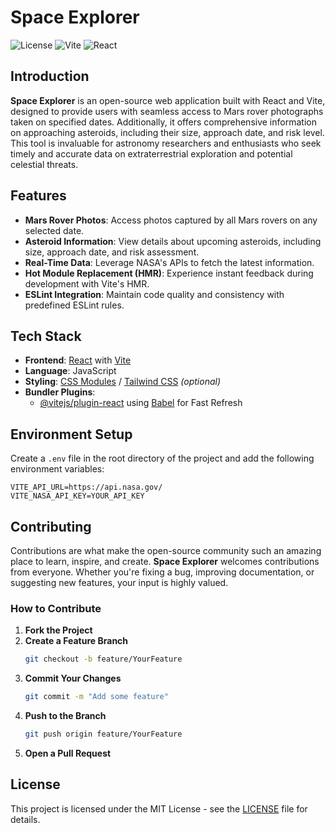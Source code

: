 # Space Explorer

![License](https://img.shields.io/badge/license-MIT-blue.svg)
![Vite](https://img.shields.io/badge/vite-%5E4.0.0-brightgreen)
![React](https://img.shields.io/badge/react-%5E18.0.0-blue)

## Introduction

**Space Explorer** is an open-source web application built with React and Vite, designed to provide users with seamless access to Mars rover photographs taken on specified dates. Additionally, it offers comprehensive information on approaching asteroids, including their size, approach date, and risk level. This tool is invaluable for astronomy researchers and enthusiasts who seek timely and accurate data on extraterrestrial exploration and potential celestial threats.

## Features

- **Mars Rover Photos**: Access photos captured by all Mars rovers on any selected date.
- **Asteroid Information**: View details about upcoming asteroids, including size, approach date, and risk assessment.
- **Real-Time Data**: Leverage NASA's APIs to fetch the latest information.
- **Hot Module Replacement (HMR)**: Experience instant feedback during development with Vite's HMR.
- **ESLint Integration**: Maintain code quality and consistency with predefined ESLint rules.

## Tech Stack

- **Frontend**: [React](https://reactjs.org/) with [Vite](https://vitejs.dev/)
- **Language**: JavaScript
- **Styling**: [CSS Modules](https://github.com/css-modules/css-modules) / [Tailwind CSS](https://tailwindcss.com/) *(optional)*
- **Bundler Plugins**:
  - [@vitejs/plugin-react](https://github.com/vitejs/vite-plugin-react) using [Babel](https://babeljs.io/) for Fast Refresh

## Environment Setup

Create a `.env` file in the root directory of the project and add the following environment variables:

```env
VITE_API_URL=https://api.nasa.gov/
VITE_NASA_API_KEY=YOUR_API_KEY
```

## Contributing

Contributions are what make the open-source community such an amazing place to learn, inspire, and create. **Space Explorer** welcomes contributions from everyone. Whether you're fixing a bug, improving documentation, or suggesting new features, your input is highly valued.

### How to Contribute

1. **Fork the Project**  
2. **Create a Feature Branch**  
   ```bash
   git checkout -b feature/YourFeature
   ```
3. **Commit Your Changes**  
   ```bash
   git commit -m "Add some feature"
   ```
4. **Push to the Branch**  
   ```bash
   git push origin feature/YourFeature
   ```
5. **Open a Pull Request**

## License

This project is licensed under the MIT License - see the [LICENSE](./LICENSE) file for details.
